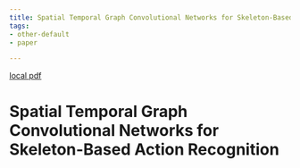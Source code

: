 ```yaml
---
title: Spatial Temporal Graph Convolutional Networks for Skeleton-Based Action Recognition
tags:
- other-default
- paper

---
```


[local pdf](../../../pdfs/Spatial%20Temporal%20Graph%20Convolutional%20Networks%20for%20Skeleton-Based%20Action%20Recognition.pdf)

# Spatial Temporal Graph Convolutional Networks for Skeleton-Based Action Recognition
